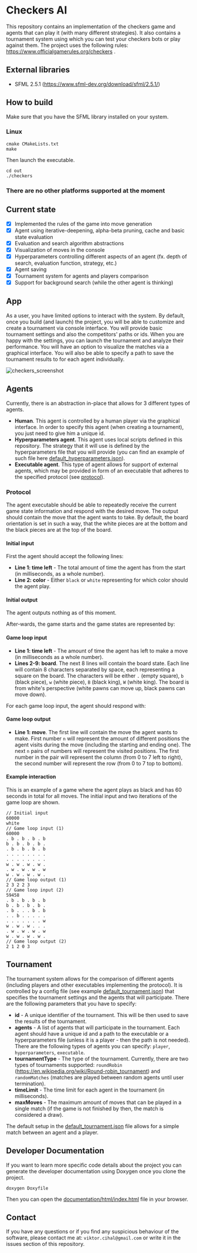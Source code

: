 # Checkers AI
This repository contains an implementation of the checkers game and agents that can play it (with many different strategies).
It also contains a tournament system using which you can test your checkers bots or play against them.
The project uses the following rules: https://www.officialgamerules.org/checkers .

## External libraries
- SFML 2.5.1 (https://www.sfml-dev.org/download/sfml/2.5.1/)

## How to build
Make sure that you have the SFML library installed on your system.
### Linux
```
cmake CMakeLists.txt
make
```
Then launch the executable.
```
cd out
./checkers
```
### There are no other platforms supported at the moment

## Current state
- [x] Implemented the rules of the game into move generation
- [x] Agent using iterative-deepening, alpha-beta pruning, cache and basic state evaluation
- [x] Evaluation and search algorithm abstractions
- [x] Visualization of moves in the console
- [x] Hyperparameters controlling different aspects of an agent (fx. depth of search, evaluation function, strategy, etc.)
- [x] Agent saving
- [x] Tournament system for agents and players comparison
- [x] Support for background search (while the other agent is thinking) 

## App
As a user, you have limited options to interact with the system. By default, once you build (and launch) the project, you will
be able to customize and create a tournament via console interface. You will provide basic tournament settings and also the competitors' paths or ids.
When you are happy with the settings, you can launch the tournament and analyze their performance.
You will have an option to visualize the matches via a graphical interface. You will also be able to specify a path to save the tournament results to for each agent individually.

![checkers_screenshot](https://github.com/Reblexis/checkers/assets/80317928/e26bcf98-468c-4bcc-bea5-31ff1b0795f6)


## Agents
Currently, there is an abstraction in-place that allows for 3 different types of agents.
- **Human**. This agent is controlled by a human player via the graphical interface. In order to specify this agent (when creating a tournament), you just need to give him a unique id.
- **Hyperparameters agent**. This agent uses local scripts defined in this repository. The strategy that it will use is defined by the hyperparameters file that you will provide (you can find an example of such file here [default_hyperparameters.json](../data/default_hyperparameters.json)).
- **Executable agent**. This type of agent allows for support of external agents, which may be provided in form of an executable that adheres to the specified protocol (see [protocol](#protocol)).

### Protocol
The agent executable should be able to repeatedly receive the current game state information and respond with the desired move.
The output should contain the move that the agent wants to take.
By default, the board orientation is set in such a way, that the white pieces are at the bottom and the black pieces are at the top of the board.

#### Initial input
First the agent should accept the following lines:
- **Line 1: time left** - The total amount of time the agent has from the start (in milliseconds, as a whole number).
- **Line 2: color** - Either `black` or `white` representing for which color should the agent play.

#### Initial output
The agent outputs nothing as of this moment.

After-wards, the game starts and the game states are represented by:
#### Game loop input
- **Line 1: time left** - The amount of time the agent has left to make a move (in milliseconds as a whole number).
- **Lines 2-9: board**. The next 8 lines will contain the board state. Each line will contain 8 characters separated by space, each representing
  a square on the board. The characters will be either `.` (empty square), `b` (black piece), `w` (white piece), `B` (black king), `W` (white king).
  The board is from white's perspective (white pawns can move up, black pawns can move down).

For each game loop input, the agent should respond with:
#### Game loop output
- **Line 1: move**. The first line will contain the move the agent wants to make.
  First number `n` will represent the amount of different positions the agent visits during the move (including the starting and ending one).
  The next `n` pairs of numbers will represent the visited positions. The first number in the pair will represent the column (from 0 to 7 left to right),
  the second number will represent the row (from 0 to 7 top to bottom).

#### Example interaction
This is an example of a game where the agent plays as black and has 60 seconds in total for all moves. The initial input and two iterations of the game loop are shown.
```
// Initial input
60000
white
// Game loop input (1)
60000
. b . b . b . b 
b . b . b . b . 
. b . b . b . b 
. . . . . . . . 
. . . . . . . . 
w . w . w . w . 
. w . w . w . w 
w . w . w . w . 
// Game loop output (1)
2 3 2 2 3
// Game loop input (2)
59458
. b . b . b . b
b . b . b . b .
. b . . . b . b
. . b . . . . .
. . . . . . . w
w . w . w . . .
. w . w . w . w
w . w . w . w .
// Game loop output (2)
2 1 2 0 3
```

## Tournament
The tournament system allows for the comparison of different agents (including players and other executables implementing the protocol).
It is controlled by a config file (see example [default_tournament.json](data/default_tournament.json)) that specifies the tournament settings and the agents that will participate.
There are the following parameters that you have to specify:
- **id** - A unique identifier of the tournament. This will be then used to save the results of the tournament.
- **agents** - A list of agents that will participate in the tournament. Each agent should have a unique id and a path to the executable or a hyperparameters file (unless it is a player - then the path is not needed). There are the following types of agents you can specify: `player`, `hyperparameters`, `executable`.
- **tournamentType** - The type of the tournament. Currently, there are two types of tournaments supported: `roundRobin` (https://en.wikipedia.org/wiki/Round-robin_tournament) and `randomMatches` (matches are played between random agents until user termination).
- **timeLimit** - The time limit for each agent in the tournament (in milliseconds).
- **maxMoves** - The maximum amount of moves that can be played in a single match (if the game is not finished by then, the match is considered a draw).

The default setup in the [default_tournament.json](data/default_tournament.json) file allows for a simple match between an agent and a player.

## Developer Documentation
If you want to learn more specific code details about the project you can generate the developer documentation using Doxygen once you clone the project.
```
doxygen Doxyfile
```
Then you can open the [documentation/html/index.html](documentation/html/index.html) file in your browser.

## Contact
If you have any questions or if you find any suspicious behaviour of the software, please contact me at: `viktor.cihal@gmail.com` or write it in the issues section of this repository.
